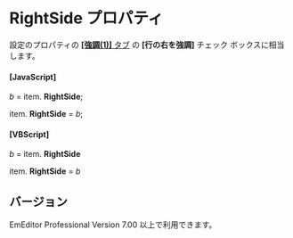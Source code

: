 # RightSide プロパティ

設定のプロパティの [**\[強調(1)\]** タブ](../../dlg/properties/highlight1/index) の **\[行の右を強調\]** チェック ボックスに相当します。

#### \[JavaScript\]

_b_ =
item. **RightSide**;

item. **RightSide** = _b_;

#### \[VBScript\]

_b_ =
item. **RightSide**

item. **RightSide** = _b_

## バージョン

EmEditor Professional Version 7.00 以上で利用できます。